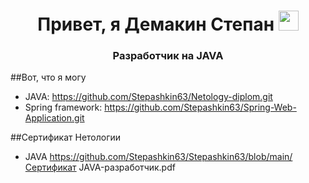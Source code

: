 <h1 align="center">Привет, я Демакин Степан</a> 
<img src="https://github.com/blackcater/blackcater/raw/main/images/Hi.gif" height="32"/></h1>

<h3 align="center">Разработчик на JAVA</h3>

##Вот, что я могу

- JAVA: https://github.com/Stepashkin63/Netology-diplom.git
- Spring framework: https://github.com/Stepashkin63/Spring-Web-Application.git


##Сертификат Нетологии
* JAVA https://github.com/Stepashkin63/Stepashkin63/blob/main/Сертификат JAVA-разработчик.pdf